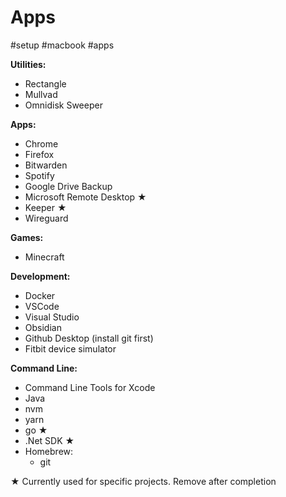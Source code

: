 # Apps
#setup #macbook #apps

**Utilities:**
- Rectangle
- Mullvad
- Omnidisk Sweeper

**Apps:**
- Chrome
- Firefox
- Bitwarden
- Spotify
- Google Drive Backup
- Microsoft Remote Desktop ★
- Keeper ★
- Wireguard

**Games:**
- Minecraft

**Development:**
- Docker
- VSCode
- Visual Studio
- Obsidian
- Github Desktop (install git first)
- Fitbit device simulator

**Command Line:**
- Command Line Tools for Xcode
- Java
- nvm
- yarn
- go ★
- .Net SDK ★
- Homebrew:
  - git

★ Currently used for specific projects. Remove after completion
